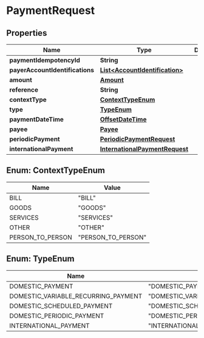 
# PaymentRequest

## Properties
Name | Type | Description | Notes
------------ | ------------- | ------------- | -------------
**paymentIdempotencyId** | **String** |  |  [optional]
**payerAccountIdentifications** | [**List&lt;AccountIdentification&gt;**](AccountIdentification.md) |  |  [optional]
**amount** | [**Amount**](Amount.md) |  |  [optional]
**reference** | **String** |  |  [optional]
**contextType** | [**ContextTypeEnum**](#ContextTypeEnum) |  |  [optional]
**type** | [**TypeEnum**](#TypeEnum) |  | 
**paymentDateTime** | [**OffsetDateTime**](OffsetDateTime.md) |  |  [optional]
**payee** | [**Payee**](Payee.md) |  | 
**periodicPayment** | [**PeriodicPaymentRequest**](PeriodicPaymentRequest.md) |  |  [optional]
**internationalPayment** | [**InternationalPaymentRequest**](InternationalPaymentRequest.md) |  |  [optional]


<a name="ContextTypeEnum"></a>
## Enum: ContextTypeEnum
Name | Value
---- | -----
BILL | &quot;BILL&quot;
GOODS | &quot;GOODS&quot;
SERVICES | &quot;SERVICES&quot;
OTHER | &quot;OTHER&quot;
PERSON_TO_PERSON | &quot;PERSON_TO_PERSON&quot;


<a name="TypeEnum"></a>
## Enum: TypeEnum
Name | Value
---- | -----
DOMESTIC_PAYMENT | &quot;DOMESTIC_PAYMENT&quot;
DOMESTIC_VARIABLE_RECURRING_PAYMENT | &quot;DOMESTIC_VARIABLE_RECURRING_PAYMENT&quot;
DOMESTIC_SCHEDULED_PAYMENT | &quot;DOMESTIC_SCHEDULED_PAYMENT&quot;
DOMESTIC_PERIODIC_PAYMENT | &quot;DOMESTIC_PERIODIC_PAYMENT&quot;
INTERNATIONAL_PAYMENT | &quot;INTERNATIONAL_PAYMENT&quot;



